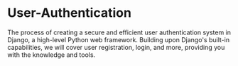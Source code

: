 # User-Authentication
The process of creating a secure and efficient user authentication system in Django, a high-level Python web framework. Building upon Django's built-in capabilities, we will cover user registration, login, and more, providing you with the knowledge and tools.
